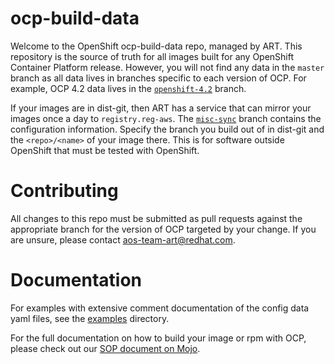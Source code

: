 # ocp-build-data

Welcome to the OpenShift ocp-build-data repo, managed by ART.  This
repository is the source of truth for all images built for any
OpenShift Container Platform release.  However, you will not find any
data in the `master` branch as all data lives in branches specific to
each version of OCP. For example, OCP 4.2 data lives in the
[`openshift-4.2`](https://gitlab.cee.redhat.com/openshift-art/ocp-build-data/tree/openshift-4.1)
branch.

If your images are in dist-git, then ART has a service that can mirror
your images once a day to `registry.reg-aws`. The
[`misc-sync`](https://gitlab.cee.redhat.com/openshift-art/ocp-build-data/tree/sync-misc)
branch contains the configuration information. Specify the branch you
build out of in dist-git and the `<repo>/<name>` of your image
there. This is for software outside OpenShift that must be tested with
OpenShift.

# Contributing

All changes to this repo must be submitted as pull requests against
the appropriate branch for the version of OCP targeted by your
change. If you are unsure, please contact
[aos-team-art@redhat.com](mailto:aos-team-art@redhat.com).

# Documentation

For examples with extensive comment documentation of the config data
yaml files, see the
[examples](https://gitlab.cee.redhat.com/openshift-art/ocp-build-data/tree/master/example)
directory.

For the full documentation on how to build your image or rpm with OCP,
please check out our
[SOP document on Mojo](https://mojo.redhat.com/docs/DOC-1179058).
